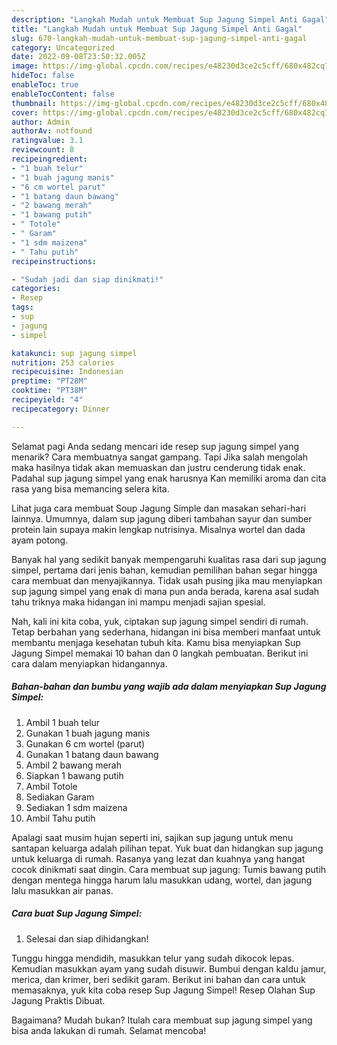 ```yaml
---
description: "Langkah Mudah untuk Membuat Sup Jagung Simpel Anti Gagal"
title: "Langkah Mudah untuk Membuat Sup Jagung Simpel Anti Gagal"
slug: 670-langkah-mudah-untuk-membuat-sup-jagung-simpel-anti-gagal
category: Uncategorized
date: 2022-09-08T23:50:32.005Z
image: https://img-global.cpcdn.com/recipes/e48230d3ce2c5cff/680x482cq70/sup-jagung-simpel-foto-resep-utama.jpg
hideToc: false
enableToc: true
enableTocContent: false
thumbnail: https://img-global.cpcdn.com/recipes/e48230d3ce2c5cff/680x482cq70/sup-jagung-simpel-foto-resep-utama.jpg
cover: https://img-global.cpcdn.com/recipes/e48230d3ce2c5cff/680x482cq70/sup-jagung-simpel-foto-resep-utama.jpg
author: Admin
authorAv: notfound
ratingvalue: 3.1
reviewcount: 8
recipeingredient:
- "1 buah telur"
- "1 buah jagung manis"
- "6 cm wortel parut"
- "1 batang daun bawang"
- "2 bawang merah"
- "1 bawang putih"
- " Totole"
- " Garam"
- "1 sdm maizena"
- " Tahu putih"
recipeinstructions:

- "Sudah jadi dan siap dinikmati!"
categories:
- Resep
tags:
- sup
- jagung
- simpel

katakunci: sup jagung simpel 
nutrition: 253 calories
recipecuisine: Indonesian
preptime: "PT28M"
cooktime: "PT38M"
recipeyield: "4"
recipecategory: Dinner

---
```



Selamat pagi Anda sedang mencari ide resep sup jagung simpel yang menarik? Cara membuatnya sangat gampang. Tapi Jika salah mengolah maka hasilnya tidak akan memuaskan dan justru cenderung tidak enak. Padahal sup jagung simpel yang enak harusnya Kan memiliki aroma dan cita rasa yang bisa memancing selera kita.


Lihat juga cara membuat Soup Jagung Simple dan masakan sehari-hari lainnya. Umumnya, dalam sup jagung diberi tambahan sayur dan sumber protein lain supaya makin lengkap nutrisinya. Misalnya wortel dan dada ayam potong.

Banyak hal yang sedikit banyak mempengaruhi kualitas rasa dari sup jagung simpel, pertama dari jenis bahan, kemudian pemilihan bahan segar hingga cara membuat dan menyajikannya. Tidak usah pusing jika mau menyiapkan sup jagung simpel yang enak di mana pun anda berada, karena asal sudah tahu triknya maka hidangan ini mampu menjadi sajian spesial.


Nah, kali ini kita coba, yuk, ciptakan sup jagung simpel sendiri di rumah. Tetap berbahan yang sederhana, hidangan ini bisa memberi manfaat untuk membantu menjaga kesehatan tubuh kita. Kamu bisa menyiapkan Sup Jagung Simpel memakai 10 bahan dan 0 langkah pembuatan. Berikut ini cara dalam menyiapkan hidangannya.

<!--inarticleads1-->

##### Bahan-bahan dan bumbu yang wajib ada dalam menyiapkan Sup Jagung Simpel:

1. Ambil 1 buah telur
1. Gunakan 1 buah jagung manis
1. Gunakan 6 cm wortel (parut)
1. Gunakan 1 batang daun bawang
1. Ambil 2 bawang merah
1. Siapkan 1 bawang putih
1. Ambil  Totole
1. Sediakan  Garam
1. Sediakan 1 sdm maizena
1. Ambil  Tahu putih


Apalagi saat musim hujan seperti ini, sajikan sup jagung untuk menu santapan keluarga adalah pilihan tepat. Yuk buat dan hidangkan sup jagung untuk keluarga di rumah. Rasanya yang lezat dan kuahnya yang hangat cocok dinikmati saat dingin. Cara membuat sup jagung: Tumis bawang putih dengan mentega hingga harum lalu masukkan udang, wortel, dan jagung lalu masukkan air panas. 

<!--inarticleads2-->

##### Cara buat Sup Jagung Simpel:


1. Selesai dan siap dihidangkan!

Tunggu hingga mendidih, masukkan telur yang sudah dikocok lepas. Kemudian masukkan ayam yang sudah disuwir. Bumbui dengan kaldu jamur, merica, dan krimer, beri sedikit garam. Berikut ini bahan dan cara untuk memasaknya, yuk kita coba resep Sup Jagung Simpel! Resep Olahan Sup Jagung Praktis Dibuat. 

Bagaimana? Mudah bukan? Itulah cara membuat sup jagung simpel yang bisa anda lakukan di rumah. Selamat mencoba!
